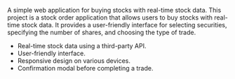 A simple web application for buying stocks with real-time stock data.
This project is a stock order application that allows users to buy stocks with real-time stock data. It provides a user-friendly interface for selecting securities, specifying the number of shares, and choosing the type of trade.

- Real-time stock data using a third-party API.
- User-friendly interface.
- Responsive design on various devices.
- Confirmation modal before completing a trade.

